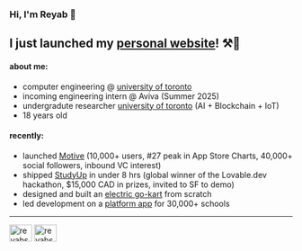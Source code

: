 ### Hi, I'm Reyab 👋

## I just launched my [personal website](https:/reyabsaluja.com)! ⚒️🚀

#### about me:

- computer engineering @ [university of toronto](https://www.utoronto.ca/)
- incoming engineering intern @ Aviva (Summer 2025)
- undergradute researcher [university of toronto](https://www.utoronto.ca/) (AI + Blockchain + IoT)
- 18 years old

#### recently:

- launched [Motive](https://themotiveapp.ca/) (10,000+ users, #27 peak in App Store Charts, 40,000+ social followers, inbound VC interest)
- shipped [StudyUp]() in under 8 hrs (global winner of the Lovable.dev hackathon, $15,000 CAD in prizes, invited to SF to demo)
- designed and built an [electric go-kart](https://reyabsaluja0.wixsite.com/my-site) from scratch
- led development on a [platform app](https://promplanner.app/) for 30,000+ schools

---------------

<p align="left">
<a href="https://twitter.com/reyabsaluja" target="blank"><img align="center" src="https://raw.githubusercontent.com/rahuldkjain/github-profile-readme-generator/master/src/images/icons/Social/twitter.svg" alt="reyabsaluja" height="30" width="40" /></a>
<a href="https://linkedin.com/in/reyab-saluja" target="blank"><img align="center" src="https://raw.githubusercontent.com/rahuldkjain/github-profile-readme-generator/master/src/images/icons/Social/linked-in-alt.svg" alt="reyabsaluja" height="30" width="40" /></a>
</p>
